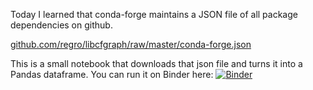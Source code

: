 Today I learned that conda-forge maintains a JSON file of all package
dependencies on github.

[github.com/regro/libcfgraph/raw/master/conda-forge.json](https://github.com/regro/libcfgraph/raw/master/conda-forge.json)

This is a small notebook that downloads that json file and turns it into a
Pandas dataframe.  You can run it on Binder here:
[![Binder](https://mybinder.org/badge.svg)](https://mybinder.org/v2/gh/mrocklin/conda-forge-dependencies/master)
